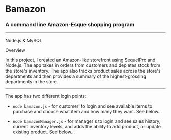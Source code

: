 <h1>Bamazon</h1>

<h3>A command line Amazon-Esque shopping program</h3>

---

Node.js & MySQL

Overview

In this project, I created an Amazon-like storefront using SequelPro and Node.js. The app takes in orders from customers and depletes stock from the store's inventory. The app also tracks product sales across the store's departments and then provides a summary of the highest-grossing departments in the store.

---

The app has two different login points:

* `node bamazon.js` - for customer' to login and see available items to purchase and choose what item and how many they want. See below...


<insert GIFS here>




* `node bamazonManager.js` - for manager's to login and see sales history, current inventory levels, and adds the ability to add product, or update existing product. See below...

